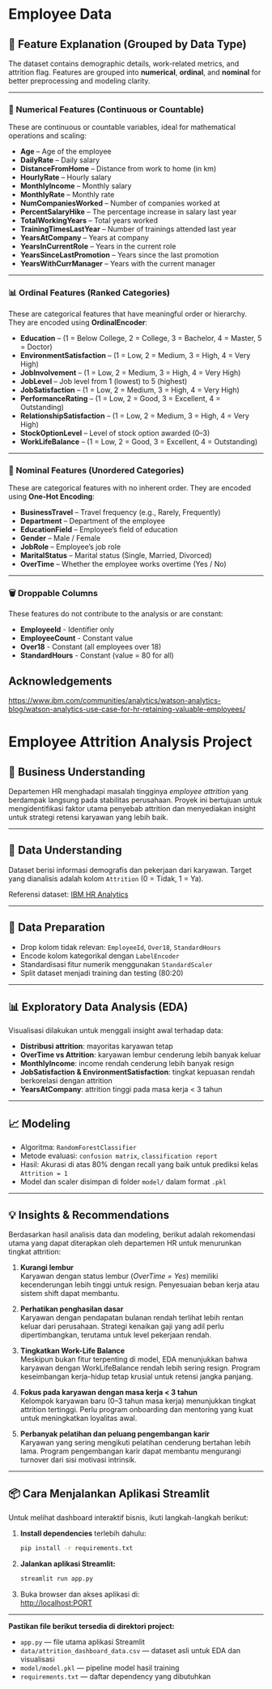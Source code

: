 # Employee Data

## 🧾 Feature Explanation (Grouped by Data Type)

The dataset contains demographic details, work-related metrics, and attrition flag. Features are grouped into **numerical**, **ordinal**, and **nominal** for better preprocessing and modeling clarity.

---

### 🔢 Numerical Features (Continuous or Countable)

These are continuous or countable variables, ideal for mathematical operations and scaling:

- **Age** – Age of the employee  
- **DailyRate** – Daily salary  
- **DistanceFromHome** – Distance from work to home (in km)  
- **HourlyRate** – Hourly salary  
- **MonthlyIncome** – Monthly salary  
- **MonthlyRate** – Monthly rate  
- **NumCompaniesWorked** – Number of companies worked at  
- **PercentSalaryHike** – The percentage increase in salary last year  
- **TotalWorkingYears** – Total years worked  
- **TrainingTimesLastYear** – Number of trainings attended last year  
- **YearsAtCompany** – Years at company  
- **YearsInCurrentRole** – Years in the current role  
- **YearsSinceLastPromotion** – Years since the last promotion  
- **YearsWithCurrManager** – Years with the current manager  

---

### 📊 Ordinal Features (Ranked Categories)

These are categorical features that have meaningful order or hierarchy. They are encoded using **OrdinalEncoder**:

- **Education** – (1 = Below College, 2 = College, 3 = Bachelor, 4 = Master, 5 = Doctor)  
- **EnvironmentSatisfaction** – (1 = Low, 2 = Medium, 3 = High, 4 = Very High)  
- **JobInvolvement** – (1 = Low, 2 = Medium, 3 = High, 4 = Very High)  
- **JobLevel** – Job level from 1 (lowest) to 5 (highest)  
- **JobSatisfaction** – (1 = Low, 2 = Medium, 3 = High, 4 = Very High)  
- **PerformanceRating** – (1 = Low, 2 = Good, 3 = Excellent, 4 = Outstanding)  
- **RelationshipSatisfaction** – (1 = Low, 2 = Medium, 3 = High, 4 = Very High)  
- **StockOptionLevel** – Level of stock option awarded (0–3)  
- **WorkLifeBalance** – (1 = Low, 2 = Good, 3 = Excellent, 4 = Outstanding)  

---

### 🧩 Nominal Features (Unordered Categories)

These are categorical features with no inherent order. They are encoded using **One-Hot Encoding**:

- **BusinessTravel** – Travel frequency (e.g., Rarely, Frequently)  
- **Department** – Department of the employee  
- **EducationField** – Employee’s field of education  
- **Gender** – Male / Female  
- **JobRole** – Employee’s job role  
- **MaritalStatus** – Marital status (Single, Married, Divorced)  
- **OverTime** – Whether the employee works overtime (Yes / No)  

---

### 🗑️ Droppable Columns

These features do not contribute to the analysis or are constant:

- **EmployeeId** - Identifier only  
- **EmployeeCount** - Constant value  
- **Over18** - Constant (all employees over 18)  
- **StandardHours** - Constant (value = 80 for all)  


## Acknowledgements
https://www.ibm.com/communities/analytics/watson-analytics-blog/watson-analytics-use-case-for-hr-retaining-valuable-employees/

# Employee Attrition Analysis Project

## 📌 Business Understanding

Departemen HR menghadapi masalah tingginya *employee attrition* yang berdampak langsung pada stabilitas perusahaan. Proyek ini bertujuan untuk mengidentifikasi faktor utama penyebab attrition dan menyediakan insight untuk strategi retensi karyawan yang lebih baik.

---

## 🧠 Data Understanding

Dataset berisi informasi demografis dan pekerjaan dari karyawan. Target yang dianalisis adalah kolom `Attrition` (0 = Tidak, 1 = Ya).

Referensi dataset: [IBM HR Analytics](https://www.ibm.com/communities/analytics/watson-analytics-blog/watson-analytics-use-case-for-hr-retaining-valuable-employees/)

---

## 🧹 Data Preparation

- Drop kolom tidak relevan: `EmployeeId`, `Over18`, `StandardHours`
- Encode kolom kategorikal dengan `LabelEncoder`
- Standardisasi fitur numerik menggunakan `StandardScaler`
- Split dataset menjadi training dan testing (80:20)

---

## 📊 Exploratory Data Analysis (EDA)

Visualisasi dilakukan untuk menggali insight awal terhadap data:

- **Distribusi attrition**: mayoritas karyawan tetap
- **OverTime vs Attrition**: karyawan lembur cenderung lebih banyak keluar
- **MonthlyIncome**: income rendah cenderung lebih banyak resign
- **JobSatisfaction & EnvironmentSatisfaction**: tingkat kepuasan rendah berkorelasi dengan attrition
- **YearsAtCompany**: attrition tinggi pada masa kerja < 3 tahun

---

## 📈 Modeling

- Algoritma: `RandomForestClassifier`
- Metode evaluasi: `confusion matrix`, `classification report`
- Hasil: Akurasi di atas 80% dengan recall yang baik untuk prediksi kelas `Attrition = 1`
- Model dan scaler disimpan di folder `model/` dalam format `.pkl`

---

## 💡 Insights & Recommendations

Berdasarkan hasil analisis data dan modeling, berikut adalah rekomendasi utama yang dapat diterapkan oleh departemen HR untuk menurunkan tingkat attrition:

1. **Kurangi lembur**  
   Karyawan dengan status lembur (*OverTime = Yes*) memiliki kecenderungan lebih tinggi untuk resign. Penyesuaian beban kerja atau sistem shift dapat membantu.

2. **Perhatikan penghasilan dasar**  
   Karyawan dengan pendapatan bulanan rendah terlihat lebih rentan keluar dari perusahaan. Strategi kenaikan gaji yang adil perlu dipertimbangkan, terutama untuk level pekerjaan rendah.

3. **Tingkatkan Work-Life Balance**  
   Meskipun bukan fitur terpenting di model, EDA menunjukkan bahwa karyawan dengan WorkLifeBalance rendah lebih sering resign. Program keseimbangan kerja-hidup tetap krusial untuk retensi jangka panjang.

4. **Fokus pada karyawan dengan masa kerja < 3 tahun**  
   Kelompok karyawan baru (0–3 tahun masa kerja) menunjukkan tingkat attrition tertinggi. Perlu program onboarding dan mentoring yang kuat untuk meningkatkan loyalitas awal.

5. **Perbanyak pelatihan dan peluang pengembangan karir**  
   Karyawan yang sering mengikuti pelatihan cenderung bertahan lebih lama. Program pengembangan karir dapat membantu mengurangi turnover dari sisi motivasi intrinsik.

---

## 📦 Cara Menjalankan Aplikasi Streamlit

Untuk melihat dashboard interaktif bisnis, ikuti langkah-langkah berikut:

1. **Install dependencies** terlebih dahulu:

    ```bash
    pip install -r requirements.txt
    ```

2. **Jalankan aplikasi Streamlit:**

    ```bash
    streamlit run app.py
    ```

3. Buka browser dan akses aplikasi di:  
   [http://localhost:PORT](http://localhost:PORT)

---

**Pastikan file berikut tersedia di direktori project:**
- `app.py` — file utama aplikasi Streamlit
- `data/attrition_dashboard_data.csv` — dataset asli untuk EDA dan visualisasi
- `model/model.pkl` — pipeline model hasil training
- `requirements.txt` — daftar dependency yang dibutuhkan
